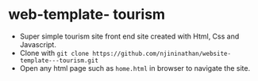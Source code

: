 # web-template- tourism
* Super simple tourism site front end site created with Html, Css and Javascript. 
* Clone with ```git clone https://github.com/njininathan/website-template---tourism.git```
* Open any html page such as ```home.html``` in browser to navigate the site.
